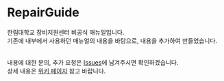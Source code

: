 # RepairGuide

한림대학교 장비지원센터 비공식 매뉴얼입니다.<br>
기존에 내부에서 사용하던 매뉴얼의 내용을 바탕으로, 내용을 추가하여 만들었습니다.<br><br>

내용에 대한 문의, 추가 요청은 [Issues](https://github.com/0-1-Dec/ComputerRepairGuide/issues)에 남겨주시면 확인하겠습니다.<br>
상세 내용은 [위키 페이지](https://github.com/0-1-Dec/ComputerRepairGuide/wiki/%EB%AA%A9%EC%B0%A8) 참고 바랍니다.
